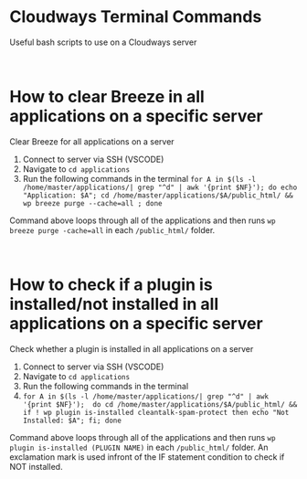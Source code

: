 # Cloudways Terminal Commands
Useful bash scripts to use on a Cloudways server

&nbsp;
&nbsp;
&nbsp;
&nbsp;
&nbsp;
&nbsp;

# How to clear Breeze in all applications on a specific server
Clear Breeze for all applications on a server

1. Connect to server via SSH (VSCODE)
2. Navigate to `cd applications`
3. Run the following commands in the terminal `for A in $(ls -l /home/master/applications/| grep "^d" | awk '{print $NF}'); do echo "Application: $A"; cd /home/master/applications/$A/public_html/ && wp breeze purge --cache=all ; done`

Command above loops through all of the applications and then runs `wp breeze purge -cache=all` in each `/public_html/` folder.

&nbsp;
&nbsp;
&nbsp;

# How to check if a plugin is installed/not installed in all applications on a specific server
Check whether a plugin is installed in all applications on a server

1. Connect to server via SSH (VSCODE)
2. Navigate to `cd applications`
3. Run the following commands in the terminal 
4. `for A in $(ls -l /home/master/applications/| grep "^d" | awk '{print $NF}'); 
do
cd /home/master/applications/$A/public_html/ && 
if ! wp plugin is-installed cleantalk-spam-protect
then
  echo "Not Installed: $A";
fi;
done`

Command above loops through all of the applications and then runs `wp plugin is-installed (PLUGIN NAME)` in each `/public_html/` folder. An exclamation mark is used infront of the IF statement condition to check if NOT installed.
